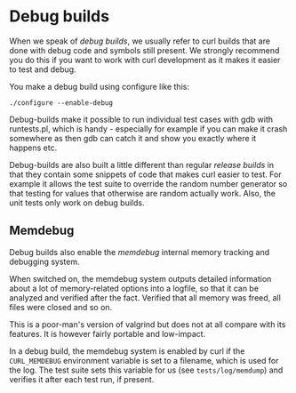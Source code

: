 # Debug builds

When we speak of *debug builds*, we usually refer to curl builds that are done
with debug code and symbols still present. We strongly recommend you do this
if you want to work with curl development as it makes it easier to test and
debug.

You make a debug build using configure like this:

    ./configure --enable-debug

Debug-builds make it possible to run individual test cases with gdb with
runtests.pl, which is handy - especially for example if you can make it crash
somewhere as then gdb can catch it and show you exactly where it happens etc.

Debug-builds are also built a little different than regular *release builds*
in that they contain some snippets of code that makes curl easier to test. For
example it allows the test suite to override the random number generator so
that testing for values that otherwise are random actually work. Also, the
unit tests only work on debug builds.

## Memdebug

Debug builds also enable the *memdebug* internal memory tracking and debugging
system.

When switched on, the memdebug system outputs detailed information about a lot
of memory-related options into a logfile, so that it can be analyzed and
verified after the fact. Verified that all memory was freed, all files were
closed and so on.

This is a poor-man's version of valgrind but does not at all compare with its
features. It is however fairly portable and low-impact.

In a debug build, the memdebug system is enabled by curl if the
`CURL_MEMDEBUG` environment variable is set to a filename, which is used for
the log. The test suite sets this variable for us (see `tests/log/memdump`)
and verifies it after each test run, if present.
